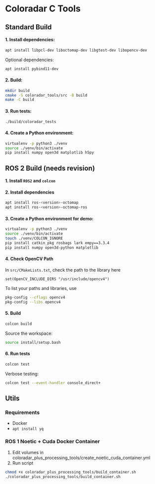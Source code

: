 # Coloradar C Tools

## Standard Build

#### 1. Install dependencies:
```bash
apt install libpcl-dev liboctomap-dev libgtest-dev libopencv-dev
```
Optional dependencies:
```bash
apt install pybind11-dev
```

#### 2. Build:
```bash
mkdir build
cmake -S coloradar_tools/src -B build
make -C build
```

#### 3. Run tests:
```bash
./build/coloradar_tests
```

#### 4. Create a Python environment:
```bash
virtualenv -p python3 ./venv
source ./venv/bin/activate
pip install numpy open3d matplotlib h5py
```

## ROS 2 Build (needs revision)
#### 1. Install `ROS2` and `colcon`

#### 2. Install dependencies
```bash
apt install ros-<version>-octomap
apt install ros-<version>-octomap-ros
```

#### 3. Create a Python environment for demo:
```bash
virtualenv -p python3 ./venv
source ./venv/bin/activate
touch ./venv/COLCON_IGNORE 
pip install catkin_pkg rosbags lark empy==3.3.4
pip install numpy open3d-python matplotlib
```

#### 4. Check OpenCV Path
In `src/CMakeLists.txt`, check the path to the library here
```text
set(OpenCV_INCLUDE_DIRS "/usr/include/opencv4")
```

To list your paths and libraries, use
```bash
pkg-config --cflags opencv4
pkg-config --libs opencv4
```

#### 5. Build
```bash
colcon build
```
Source the workspace:
```bash
source install/setup.bash
```

#### 6. Run tests
```bash
colcon test
```
Verbose testing:
```bash
colcon test --event-handler console_direct+
```

## Utils

### Requirements
- Docker 
- `apt install yq`

### ROS 1 Noetic + Cuda Docker Container
1. Edit volumes in coloradar_plus_processing_tools/create_noetic_cuda_container.yml
2. Run script
```bash
chmod +x coloradar_plus_processing_tools/build_container.sh
./coloradar_plus_processing_tools/build_container.sh
```

